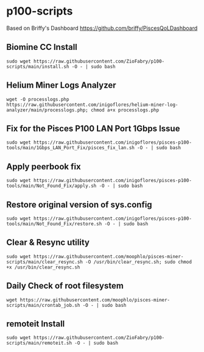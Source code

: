 # p100-scripts

Based on Briffy's Dashboard https://github.com/briffy/PiscesQoLDashboard

## Biomine CC Install

    sudo wget https://raw.githubusercontent.com/ZioFabry/p100-scripts/main/install.sh -O - | sudo bash

## Helium Miner Logs Analyzer

    wget -O processlogs.php https://raw.githubusercontent.com/inigoflores/helium-miner-log-analyzer/main/processlogs.php; chmod a+x processlogs.php

## Fix for the Pisces P100 LAN Port 1Gbps Issue

    sudo wget https://raw.githubusercontent.com/inigoflores/pisces-p100-tools/main/1Gbps_LAN_Port_Fix/pisces_fix_lan.sh -O - | sudo bash

## Apply peerbook fix

    sudo wget https://raw.githubusercontent.com/inigoflores/pisces-p100-tools/main/Not_Found_Fix/apply.sh -O - | sudo bash

## Restore original version of sys.config

    sudo wget https://raw.githubusercontent.com/inigoflores/pisces-p100-tools/main/Not_Found_Fix/restore.sh -O - | sudo bash

## Clear & Resync utility

    sudo wget https://raw.githubusercontent.com/moophlo/pisces-miner-scripts/main/clear_resync.sh -O /usr/bin/clear_resync.sh; sudo chmod +x /usr/bin/clear_resync.sh

## Daily Check of root filesystem

    wget https://raw.githubusercontent.com/moophlo/pisces-miner-scripts/main/crontab_job.sh -O - | sudo bash

## remoteit Install

    sudo wget https://raw.githubusercontent.com/ZioFabry/p100-scripts/main/remoteit.sh -O - | sudo bash
